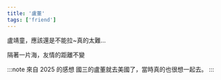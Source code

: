 ```yaml
---
title: '盧董'
tags: ['friend']
---
```

盧靖童，應該還是不能拉~真的太難...

隔著一片海，友情的距離不變

:::note 來自 2025 的感想
國三的盧董就去美國了，當時真的也很想一起去。
:::